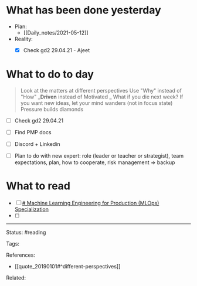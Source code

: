 # What has been done yesterday
- Plan:
	- [[Daily_notes/2021-05-12]]
- Reality:
	- [x] Check gd2 29.04.21 - Ajeet


# What to do to day
>Look at the matters at different perspectives
>Use "Why" instead of "How"
>_**Driven** instead of Motivated _
>What if you die next week?
>If you want new ideas, let your mind wanders (not in focus state)
>Pressure builds diamonds

- [ ] Check gd2 29.04.21
- [ ] Find PMP docs
- [ ] Discord + Linkedin
- [ ] Plan to do with new expert: role (leader or teacher or strategist), team expectations, plan, how to cooperate, risk management => backup


# What to read

- [ ] [# Machine Learning Engineering for Production (MLOps) Specialization](https://www.coursera.org/specializations/machine-learning-engineering-for-production-mlops)
- [ ] 



---
Status: #reading

Tags: 

References:
- [[quote_20190101#^different-perspectives]]

Related: 
